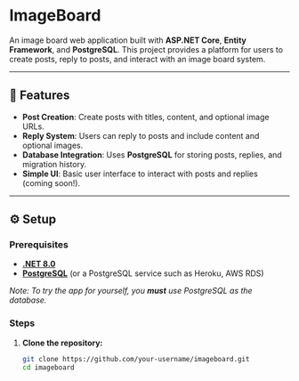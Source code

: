 # ImageBoard

An image board web application built with **ASP.NET Core**, **Entity Framework**, and **PostgreSQL**. This project provides a platform for users to create posts, reply to posts, and interact with an image board system.

---

## 🚀 Features

- **Post Creation**: Create posts with titles, content, and optional image URLs.
- **Reply System**: Users can reply to posts and include content and optional images.
- **Database Integration**: Uses **PostgreSQL** for storing posts, replies, and migration history.
- **Simple UI**: Basic user interface to interact with posts and replies (coming soon!).

---

## ⚙️ Setup

### Prerequisites

- [**.NET 8.0**](https://dotnet.microsoft.com/download/dotnet/8.0)
- [**PostgreSQL**](https://www.postgresql.org/download/) (or a PostgreSQL service such as Heroku, AWS RDS)

*Note: To try the app for yourself, you **must** use PostgreSQL as the database.*

### Steps

1. **Clone the repository:**

   ```bash
   git clone https://github.com/your-username/imageboard.git
   cd imageboard
